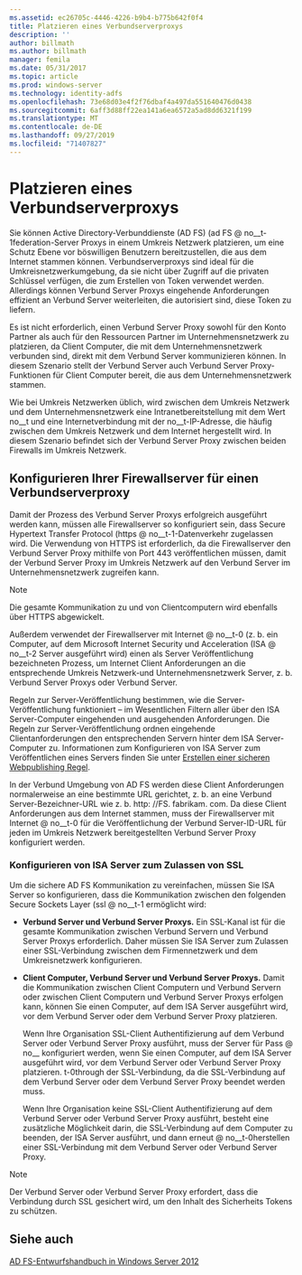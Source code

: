 ```yaml
---
ms.assetid: ec26705c-4446-4226-b9b4-b775b642f0f4
title: Platzieren eines Verbundserverproxys
description: ''
author: billmath
ms.author: billmath
manager: femila
ms.date: 05/31/2017
ms.topic: article
ms.prod: windows-server
ms.technology: identity-adfs
ms.openlocfilehash: 73e68d03e4f2f76dbaf4a497da551640476d0438
ms.sourcegitcommit: 6aff3d88ff22ea141a6ea6572a5ad8dd6321f199
ms.translationtype: MT
ms.contentlocale: de-DE
ms.lasthandoff: 09/27/2019
ms.locfileid: "71407827"
---
```

# <a name="where-to-place-a-federation-server-proxy"></a>Platzieren eines Verbundserverproxys

Sie können Active Directory-Verbunddienste (AD FS) \(ad FS @ no__t-1federation-Server Proxys in einem Umkreis Netzwerk platzieren, um eine Schutz Ebene vor böswilligen Benutzern bereitzustellen, die aus dem Internet stammen können. Verbundserverproxys sind ideal für die Umkreisnetzwerkumgebung, da sie nicht über Zugriff auf die privaten Schlüssel verfügen, die zum Erstellen von Token verwendet werden. Allerdings können Verbund Server Proxys eingehende Anforderungen effizient an Verbund Server weiterleiten, die autorisiert sind, diese Token zu liefern.  
  
Es ist nicht erforderlich, einen Verbund Server Proxy sowohl für den Konto Partner als auch für den Ressourcen Partner im Unternehmensnetzwerk zu platzieren, da Client Computer, die mit dem Unternehmensnetzwerk verbunden sind, direkt mit dem Verbund Server kommunizieren können. In diesem Szenario stellt der Verbund Server auch Verbund Server Proxy-Funktionen für Client Computer bereit, die aus dem Unternehmensnetzwerk stammen.  
  
Wie bei Umkreis Netzwerken üblich, wird zwischen dem Umkreis Netzwerk und dem Unternehmensnetzwerk eine Intranetbereitstellung mit dem Wert no__t und eine Internetverbindung mit der no__t-IP-Adresse, die häufig zwischen dem Umkreis Netzwerk und dem Internet hergestellt wird. In diesem Szenario befindet sich der Verbund Server Proxy zwischen beiden Firewalls im Umkreis Netzwerk.  
  
## <a name="configuring-your-firewall-servers-for-a-federation-server-proxy"></a>Konfigurieren Ihrer Firewallserver für einen Verbundserverproxy  
Damit der Prozess des Verbund Server Proxys erfolgreich ausgeführt werden kann, müssen alle Firewallserver so konfiguriert sein, dass Secure Hypertext Transfer Protocol \(https @ no__t-1-Datenverkehr zugelassen wird. Die Verwendung von HTTPS ist erforderlich, da die Firewallserver den Verbund Server Proxy mithilfe von Port 443 veröffentlichen müssen, damit der Verbund Server Proxy im Umkreis Netzwerk auf den Verbund Server im Unternehmensnetzwerk zugreifen kann.  
  
> [!NOTE]  
> Die gesamte Kommunikation zu und von Clientcomputern wird ebenfalls über HTTPS abgewickelt.  
  
Außerdem verwendet der Firewallserver mit Internet @ no__t-0 (z. b. ein Computer, auf dem Microsoft Internet Security und Acceleration \(ISA @ no__t-2 Server ausgeführt wird) einen als Server Veröffentlichung bezeichneten Prozess, um Internet Client Anforderungen an die entsprechende Umkreis Netzwerk-und Unternehmensnetzwerk Server, z. b. Verbund Server Proxys oder Verbund Server.  
  
Regeln zur Server-Veröffentlichung bestimmen, wie die Server-Veröffentlichung funktioniert – im Wesentlichen Filtern aller über den ISA Server-Computer eingehenden und ausgehenden Anforderungen. Die Regeln zur Server-Veröffentlichung ordnen eingehende Clientanforderungen den entsprechenden Servern hinter dem ISA Server-Computer zu. Informationen zum Konfigurieren von ISA Server zum Veröffentlichen eines Servers finden Sie unter [Erstellen einer sicheren Webpublishing Regel](https://go.microsoft.com/fwlink/?LinkId=75182).  
  
In der Verbund Umgebung von AD FS werden diese Client Anforderungen normalerweise an eine bestimmte URL gerichtet, z. b. an eine Verbund Server-Bezeichner-URL wie z. b. http: \//FS. fabrikam. com. Da diese Client Anforderungen aus dem Internet stammen, muss der Firewallserver mit Internet @ no__t-0 für die Veröffentlichung der Verbund Server-ID-URL für jeden im Umkreis Netzwerk bereitgestellten Verbund Server Proxy konfiguriert werden.  
  
### <a name="configuring-isa-server-to-allow-ssl"></a>Konfigurieren von ISA Server zum Zulassen von SSL  
Um die sichere AD FS Kommunikation zu vereinfachen, müssen Sie ISA Server so konfigurieren, dass die Kommunikation zwischen den folgenden Secure Sockets Layer \(ssl @ no__t-1 ermöglicht wird:  
  
-   **Verbund Server und Verbund Server Proxys.** Ein SSL-Kanal ist für die gesamte Kommunikation zwischen Verbund Servern und Verbund Server Proxys erforderlich. Daher müssen Sie ISA Server zum Zulassen einer SSL-Verbindung zwischen dem Firmennetzwerk und dem Umkreisnetzwerk konfigurieren.  
  
-   **Client Computer, Verbund Server und Verbund Server Proxys.** Damit die Kommunikation zwischen Client Computern und Verbund Servern oder zwischen Client Computern und Verbund Server Proxys erfolgen kann, können Sie einen Computer, auf dem ISA Server ausgeführt wird, vor dem Verbund Server oder dem Verbund Server Proxy platzieren.  
  
    Wenn Ihre Organisation SSL-Client Authentifizierung auf dem Verbund Server oder Verbund Server Proxy ausführt, muss der Server für Pass @ no__ konfiguriert werden, wenn Sie einen Computer, auf dem ISA Server ausgeführt wird, vor dem Verbund Server oder Verbund Server Proxy platzieren. t-0through der SSL-Verbindung, da die SSL-Verbindung auf dem Verbund Server oder dem Verbund Server Proxy beendet werden muss.  
  
    Wenn Ihre Organisation keine SSL-Client Authentifizierung auf dem Verbund Server oder Verbund Server Proxy ausführt, besteht eine zusätzliche Möglichkeit darin, die SSL-Verbindung auf dem Computer zu beenden, der ISA Server ausführt, und dann erneut @ no__t-0herstellen einer SSL-Verbindung mit dem Verbund Server oder Verbund Server Proxy.  
  
> [!NOTE]  
> Der Verbund Server oder Verbund Server Proxy erfordert, dass die Verbindung durch SSL gesichert wird, um den Inhalt des Sicherheits Tokens zu schützen.  
  
## <a name="see-also"></a>Siehe auch
[AD FS-Entwurfshandbuch in Windows Server 2012](AD-FS-Design-Guide-in-Windows-Server-2012.md)
